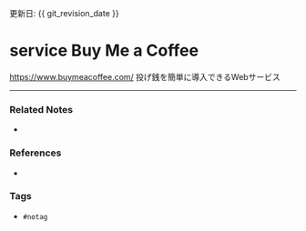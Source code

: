 更新日: {{ git_revision_date }}

# service  Buy Me a Coffee
https://www.buymeacoffee.com/
投げ銭を簡単に導入できるWebサービス

---
### Related Notes
- 

### References
- 

### Tags
- `#notag`